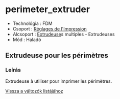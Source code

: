 # perimeter\_extruder

* Technológia : FDM
* Csoport : [Réglages de l'Impression](../print_settings/print_settings.md)
* Alcsoport : [Extrudeuse](../printer_settings/printer_settings.md#extrudeuse)s multiples - Extrudeuses
* Mód : Haladó

## Extrudeuse pour les périmètres

### Leírás

Extrudeuse à utiliser pour imprimer les périmètres.

[Vissza a változók listájához](variable_list.md)

